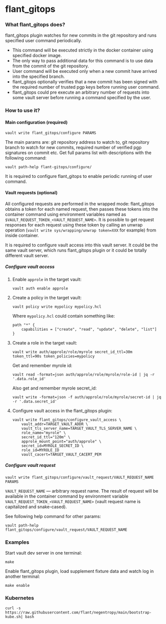 # flant_gitops

### What flant_gitops does?

flant_gitops plugin watches for new commits in the git repository and runs specified user command periodically.

- This command will be executed strictly in the docker container using specified docker image.
- The only way to pass additional data for this command is to use data from the commit of the git repository.
- User command will be executed only when a new commit have arrived into the specified branch.
- flant_gitops optionally verifies that a new commit has been signed with the required number of trusted pgp keys before running user command.
- flant_gitops could pre execute an arbitrary number of requests into some vault server before running a command specified by the user.

### How to use it?

#### Main configuration (required)

```
vault write flant_gitops/configure PARAMS
```

The main params are: git repository address to watch to, git repository branch to watch for new commits, required number of verified pgp signatures on commit etc. Get full params list with descriptions with the following command:

```
vault path-help flant-gitops/configure/
```

It is required to configure flant_gitops to enable periodic running of user command.

#### Vault requests (optional)

All configured requests are performed in the wrapped mode: flant_gitops obtains a token for each named request, then passes these tokens into the container command using environment variables named as `$VAULT_REQUEST_TOKEN_<VAULT_REQUEST_NAME>`. It is possible to get request responses for each request using these token by calling an unwrap operation (`vault write sys/wrapping/unwrap token=XXX` for example) from inside container.

It is required to configure vault access into this vault server. It could be the same vault server, which runs flant_gitops plugin or it could be totally different vault server.

##### Configure vault access

1. Enable `approle` in the target vault:

    ```
    vault auth enable approle
    ```

2. Create a policy in the target vault:

    ```
    vault policy write mypolicy mypolicy.hcl
    ```

    Where `mypolicy.hcl` could contain something like:

    ```
    path "*" {
        capabilities = ["create", "read", "update", "delete", "list"]
    }
    ```

3. Create a role in the target vault:

    ```
    vault write auth/approle/role/myrole secret_id_ttl=30m token_ttl=90s token_policies=mypolicy
    ```

    Get and remember myrole id:

    ```
    vault read -format=json auth/approle/role/myrole/role-id | jq -r '.data.role_id'
    ```

    Also get and remember myrole secret_id:

    ```
    vault write -format=json -f auth/approle/role/myrole/secret-id | jq -r '.data.secret_id'
    ```

4. Configure vault access in the flant_gitops plugin:

    ```
    vault write flant_gitops/configure_vault_access \
        vault_addr=TARGET_VAULT_ADDR \
        vault_tls_server_name=TARGET_VAULT_TLS_SERVER_NAME \
        role_name="myrole" \
		secret_id_ttl="120m" \
		approle_mount_point="auth/approle" \
        secret_id=MYROLE_SECRET_ID \
        role_id=MYROLE_ID
		vault_cacert=TARGET_VAULT_CACERT_PEM
    ```

##### Configure vault request

```
vault write flant_gitops/configure/vault_request/VAULT_REQUEST_NAME PARAMS
```

`VAULT_REQUEST_NAME` — arbitrary request name. The result of request will be available in the container command by environment variable `VAULT_REQUEST_TOKEN_<VAULT_REQUEST_NAME>` (vault request name is capitalized and snake-cased).

See following help command for other params:

```
vault path-help flant_gitops/configure/vault_request/VAULT_REQUEST_NAME
```

### Examples

Start vault dev server in one terminal:

```
make
```

Enable flant_gitops plugin, load supplement fixture data and watch log in another terminal:

```
make enable
```


### Kubernetes

```
curl -s https://raw.githubusercontent.com/flant/negentropy/main/bootstrap-kube.sh| bash
```
